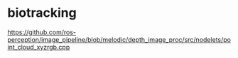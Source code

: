 # biotracking

https://github.com/ros-perception/image_pipeline/blob/melodic/depth_image_proc/src/nodelets/point_cloud_xyzrgb.cpp
